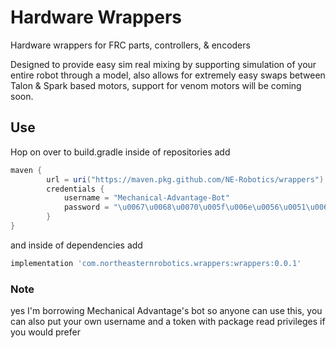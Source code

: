 # Hardware Wrappers
Hardware wrappers for FRC parts, controllers, &amp; encoders

Designed to provide easy sim real mixing by supporting simulation of your entire robot through a model, also allows for extremely easy swaps between Talon & Spark based motors, support for venom motors will be coming soon.

## Use
Hop on over to build.gradle inside of repositories add
```gradle
maven {
        url = uri("https://maven.pkg.github.com/NE-Robotics/wrappers")
        credentials {
            username = "Mechanical-Advantage-Bot"
            password = "\u0067\u0068\u0070\u005f\u006e\u0056\u0051\u006a\u0055\u004f\u004c\u0061\u0079\u0066\u006e\u0078\u006e\u0037\u0051\u0049\u0054\u0042\u0032\u004c\u004a\u006d\u0055\u0070\u0073\u0031\u006d\u0037\u004c\u005a\u0030\u0076\u0062\u0070\u0063\u0051"
        }
}
```
and inside of dependencies add
```gradle
implementation 'com.northeasternrobotics.wrappers:wrappers:0.0.1'
```

### Note
yes I'm borrowing Mechanical Advantage's bot so anyone can use this, you can also put your own username and a token with package read privileges if you would prefer
